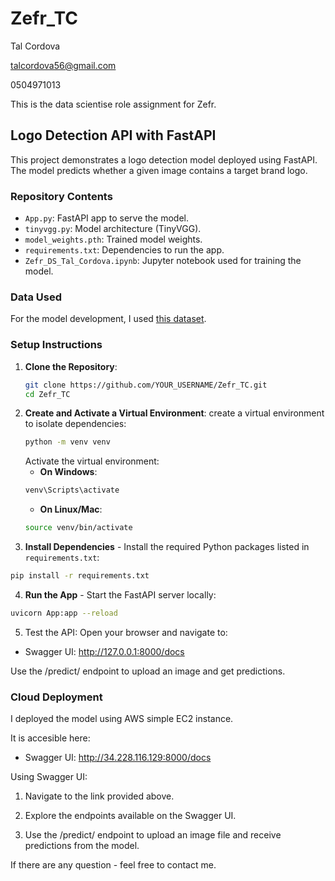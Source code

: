 # Zefr_TC

Tal Cordova

talcordova56@gmail.com

0504971013

This is the data scientise role assignment for Zefr.

## Logo Detection API with FastAPI

This project demonstrates a logo detection model deployed using FastAPI. The model predicts whether a given image contains a target brand logo.

### Repository Contents
- `App.py`: FastAPI app to serve the model.
- `tinyvgg.py`: Model architecture (TinyVGG).
- `model_weights.pth`: Trained model weights.
- `requirements.txt`: Dependencies to run the app.
- `Zefr_DS_Tal_Cordova.ipynb`: Jupyter notebook used for training the model.

### Data Used

For the model development, I used [this dataset](https://universe.roboflow.com/raveesh-gupta/logo-dataset-3itmd).

### Setup Instructions
1. **Clone the Repository**:
   ```bash
   git clone https://github.com/YOUR_USERNAME/Zefr_TC.git
   cd Zefr_TC
2. **Create and Activate a Virtual Environment**: create a virtual environment to isolate dependencies:
   ```bash
   python -m venv venv
   ```
    Activate the virtual environment:
    * **On Windows**:
    ```bash
    venv\Scripts\activate
    ```
    * **On Linux/Mac**:
    ```bash
    source venv/bin/activate
    ```
3. **Install Dependencies** - Install the required Python packages listed in `requirements.txt`:
  ```bash
  pip install -r requirements.txt
  ```
4. **Run the App** - Start the FastAPI server locally:
  ```bash
  uvicorn App:app --reload
  ```
5. Test the API:
   Open your browser and navigate to:
  * Swagger UI: http://127.0.0.1:8000/docs


Use the /predict/ endpoint to upload an image and get predictions.

### Cloud Deployment

I deployed the model using AWS simple EC2 instance.

It is accesible here:

* Swagger UI: http://34.228.116.129:8000/docs

Using Swagger UI:

1. Navigate to the link provided above.

2. Explore the endpoints available on the Swagger UI.

3. Use the /predict/ endpoint to upload an image file and receive predictions from the model.

If there are any question - feel free to contact me.
